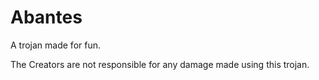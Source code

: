 # Abantes
A trojan made for fun.

The Creators are not responsible for any damage made using this trojan.
